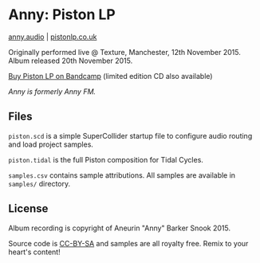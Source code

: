 # Anny: Piston LP

[anny.audio](https://www.anny.audio) | [pistonlp.co.uk](http://pistonlp.co.uk)

Originally performed live @ Texture, Manchester, 12th November 2015. Album released 20th November 2015.

[Buy Piston LP on Bandcamp](https://annyfm.bandcamp.com/album/piston-lp) (limited edition CD also available)

_Anny is formerly Anny FM._

## Files

`piston.scd` is a simple SuperCollider startup file to configure audio routing and load project samples.

`piston.tidal` is the full Piston composition for Tidal Cycles.

`samples.csv` contains sample attributions. All samples are available in `samples/` directory.

## License

Album recording is copyright of Aneurin "Anny" Barker Snook 2015.

Source code is [CC-BY-SA](https://creativecommons.org/licenses/by-sa/4.0/) and samples are all royalty free. Remix to your heart's content!
